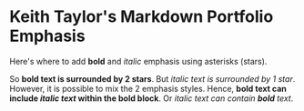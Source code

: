 # Keith Taylor's Markdown Portfolio Emphasis

Here's where to add **bold** and *italic* emphasis using asterisks (stars).

So **bold text is surrounded by 2 stars**. But *italic text is surrounded by 1 star*. However, it is possible to mix the 2 emphasis styles. Hence, **bold text can include *italic text* within the bold block**. Or *italic text can contain **bold** text*.
